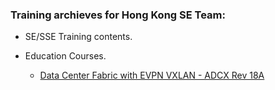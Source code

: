 ### Training archieves for Hong Kong SE Team:

- SE/SSE Training contents.
- Education Courses.

  * [Data Center Fabric with EVPN VXLAN - ADCX Rev 18A](./ADCX.md)

